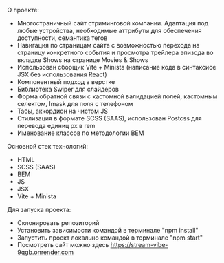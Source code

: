 О проекте:
- Многостраничный сайт стриминговой компании. Адаптация под любые устройства, необходимые аттрибуты для обеспечения доступности, семантика тегов
- Навигация по страницам сайта с возможностью перехода на страницу конкретного события и просмотра трейлера эпизода во вкладке Shows на странице Movies & Shows
- Использован сборщик Vite + Minista (написание кода в синтаксисе JSX без использования React)
- Компонентный подход в верстке
- Библиотека Swiper для слайдеров
- Форма обратной связи с кастомной валидацией полей, кастомным селектом, Imask для поля с телефоном
- Табы, аккордион на чистом JS
- Стилизация в формате SCSS (SAAS), использован Postcss для перевода единиц px в rem
- Именование классов по методологии BEM

Основной стек технологий:
- HTML
- SCSS (SAAS)
- BEM
- JS
- JSX
- Vite + Minista

Для запуска проекта:
- Склонировать репозиторий
- Установить зависимости командой в терминале "npm install"
- Запустить проект локально командой в терминале "npm start"
- Посмотреть сайт можно здесь https://stream-vibe-9qgb.onrender.com
